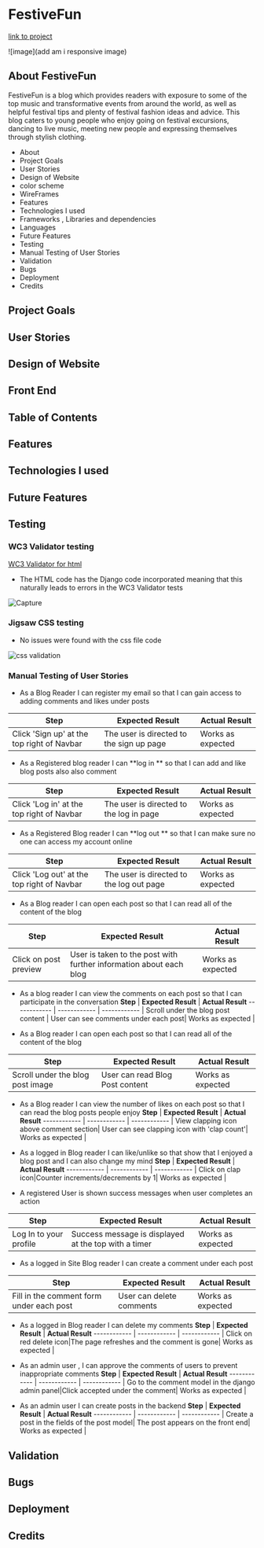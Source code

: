 # FestiveFun
[link to project](https://festivefun.herokuapp.com/)

![image](add am i responsive image)

## About FestiveFun
FestiveFun is a blog which provides readers with exposure to some of the top music and transformative events from around the world, as well as helpful festival tips and plenty of festival fashion ideas and advice. This blog caters to young people who enjoy going on festival excursions, dancing to live music, meeting new people and expressing themselves through stylish clothing.

- About 
- Project Goals
- User Stories 
- Design of Website
 - color scheme
 - WireFrames
- Features
- Technologies I used 
 - Frameworks , Libraries and dependencies 
 - Languages 
- Future Features
- Testing
 - Manual Testing of User Stories
- Validation
- Bugs
- Deployment
- Credits


## Project Goals

## User Stories 

## Design of Website

## Front End 

## Table of Contents

## Features


## Technologies I used 


## Future Features


## Testing

### WC3 Validator testing
[WC3 Validator for html](https://validator.w3.org/)

- The HTML code has the Django code incorporated meaning that this naturally leads to errors in the WC3 Validator tests

![Capture](https://github.com/damidaramola/festivefun/assets/110638513/69d59b41-ea53-4094-bce9-935b7c23c8cd)

### Jigsaw CSS testing

- No issues were found with the css file code

![css validation](https://github.com/damidaramola/festivefun/assets/110638513/7d0021d7-924b-4d6a-ae14-6d03584a7665)


### Manual Testing of User Stories

- As a Blog Reader I can register my email so that I can gain access to adding comments and likes under posts

**Step** | **Expected Result** | **Actual Result**
------------ | ------------ | ------------ |
 Click 'Sign up' at the top right of Navbar|The user is directed to the sign up page| Works as expected |

- As a Registered blog reader I can **log in ** so that I can add and like  blog posts also also comment

**Step** | **Expected Result** | **Actual Result**
------------ | ------------ | ------------ |
  Click 'Log in' at the top right of Navbar|The user is directed to the log in page| Works as expected |

- As a Registered Blog reader I can **log out ** so that I can make sure no one can access my account online

 **Step** | **Expected Result** | **Actual Result**
------------ | ------------ | ------------ |
 Click 'Log out' at the top right of Navbar|The user is directed to the log out page| Works as expected |

- As a Blog reader I can open each post so that I can read all of the content of the blog

 **Step** | **Expected Result** | **Actual Result**
------------ | ------------ | ------------ |
 Click on post preview|User is taken to the post with further information about each blog| Works as expected |

- As a blog reader I can view the comments on each post so that I can participate in the conversation
 **Step** | **Expected Result** | **Actual Result**
------------ | ------------ | ------------ |
 Scroll under the blog post content | User can see comments under each post| Works as expected |

- As a Blog reader I can open each post so that I can read all of the content of the blog

 **Step** | **Expected Result** | **Actual Result**
------------ | ------------ | ------------ |
 Scroll under the blog post image |User can read Blog Post content| Works as expected |

- As a Blog reader I can view the number of likes on each post so that I can read the blog posts people enjoy
 **Step** | **Expected Result** | **Actual Result**
------------ | ------------ | ------------ |
 View clapping icon above comment section| User can see clapping icon with 'clap count'| Works as expected |

- As a logged in Blog reader I can like/unlike so that show that I enjoyed a blog post and I can also change my mind
 **Step** | **Expected Result** | **Actual Result**
------------ | ------------ | ------------ |
 Click on clap icon|Counter increments/decrements by 1| Works as expected |

- A registered User is shown  success messages when user completes an action

 **Step** | **Expected Result** | **Actual Result**
------------ | ------------ | ------------ |
 Log In to your profile|Success message is displayed at the top with a timer| Works as expected |

- As a logged in Site Blog reader I can create a comment under each post

 **Step** | **Expected Result** | **Actual Result**
------------ | ------------ | ------------ |
 Fill in the comment form under each post|User can delete comments| Works as expected |


- As a logged in  Blog reader I can delete my comments 
 **Step** | **Expected Result** | **Actual Result**
------------ | ------------ | ------------ |
 Click on red delete icon|The page refreshes and the comment is gone| Works as expected |


- As an admin user , I can approve the comments of users to prevent inappropriate comments
 **Step** | **Expected Result** | **Actual Result**
------------ | ------------ | ------------ |
 Go to the comment model in the django admin panel|Click accepted under the comment| Works as expected |


- As an admin user I can create posts in the backend
 **Step** | **Expected Result** | **Actual Result**
------------ | ------------ | ------------ |
 Create a post in the fields of the post model| The post appears on the front end| Works as expected |



 
## Validation


## Bugs



## Deployment



## Credits




